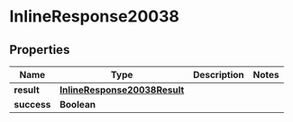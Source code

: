 # InlineResponse20038

## Properties
Name | Type | Description | Notes
------------ | ------------- | ------------- | -------------
**result** | [**InlineResponse20038Result**](InlineResponse20038Result.md) |  | 
**success** | **Boolean** |  | 
